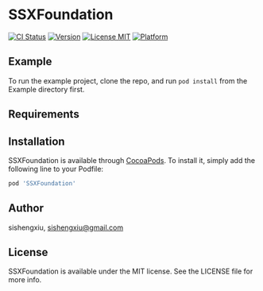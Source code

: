 # SSXFoundation

[![CI Status](http://img.shields.io/travis/sishengxiu/SSXFoundation.svg?style=flat)](https://travis-ci.org/sishengxiu/SSXFoundation)
[![Version](https://img.shields.io/cocoapods/v/SSXFoundation.svg?style=flat)](http://cocoapods.org/pods/SSXFoundation)
[![License MIT](https://img.shields.io/cocoapods/l/SSXFoundation.svg?style=flat)](http://cocoapods.org/pods/SSXFoundation)
[![Platform](https://img.shields.io/cocoapods/p/SSXFoundation.svg?style=flat)](http://cocoapods.org/pods/SSXFoundation)

## Example

To run the example project, clone the repo, and run `pod install` from the Example directory first.

## Requirements

## Installation

SSXFoundation is available through [CocoaPods](http://cocoapods.org). To install
it, simply add the following line to your Podfile:

```ruby
pod 'SSXFoundation'
```

## Author

sishengxiu, sishengxiu@gmail.com

## License

SSXFoundation is available under the MIT license. See the LICENSE file for more info.
